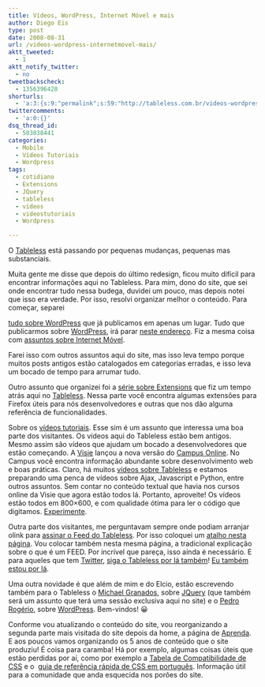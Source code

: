 ```yaml
---
title: Vídeos, WordPress, Internet Móvel e mais
author: Diego Eis
type: post
date: 2008-08-31
url: /videos-wordpress-internetmovel-mais/
aktt_tweeted:
  - 1
aktt_notify_twitter:
  - no
tweetbackscheck:
  - 1356396428
shorturls:
  - 'a:3:{s:9:"permalink";s:59:"http://tableless.com.br/videos-wordpress-internetmovel-mais";s:7:"tinyurl";s:26:"http://tinyurl.com/3mzdq8j";s:4:"isgd";s:19:"http://is.gd/MV4dZl";}'
twittercomments:
  - 'a:0:{}'
dsq_thread_id:
  - 503038441
categories:
  - Mobile
  - Vídeos Tutoriais
  - Wordpress
tags:
  - cotidiano
  - Extensions
  - JQuery
  - tableless
  - videos
  - videostutoriais
  - Wordpress

---
```

O [Tableless][1] está passando por pequenas mudanças, pequenas mas substanciais.

Muita gente me disse que depois do último redesign, ficou muito difícil para encontrar informações aqui no Tableless. Para mim, dono do site, que sei onde encontrar tudo nessa budega, duvidei um pouco, mas depois notei que isso era verdade. Por isso, resolvi organizar melhor o conteúdo.<!--more--> Para começar, separei 

[tudo sobre WordPress][2] que já publicamos em apenas um lugar. Tudo que publicarmos sobre [WordPress][3], irá parar [neste endereço][4]. Fiz a mesma coisa com [assuntos sobre Internet Móvel][5].
  
Farei isso com outros assuntos aqui do site, mas isso leva tempo porque muitos posts antigos estão catalogados em categorias erradas, e isso leva um bocado de tempo para arrumar tudo.

Outro assunto que organizei foi a [série sobre Extensions][6] que fiz um tempo atrás aqui no [Tableless][7]. Nessa parte você encontra algumas extensões para Firefox úteis para nós desenvolvedores e outras que nos dão alguma referência de funcionalidades.

Sobre os [vídeos tutoriais][8]. Esse sim é um assunto que interessa uma boa parte dos visitantes. Os vídeos aqui do Tableless estão bem antigos. Mesmo assim são vídeos que ajudam um bocado a desenvolvedores que estão começando. A [Visie][9] lançou a nova versão do [Campus Online][10]. No Campus você encontra informação abundante sobre desenvolvimento web e boas práticas. Claro, há muitos [vídeos sobre Tableless][11] e estamos preparando uma penca de vídeos sobre Ajax, Javascript e Python, entre outros assuntos. Sem contar no conteúdo textual que havia nos cursos online da Visie que agora estão todos lá. Portanto, aproveite! Os vídeos estão todos em 800&#215;600, e com qualidade ótima para ler o código que digitamos. [Experimente][12].

Outra parte dos visitantes, me perguntavam sempre onde podiam arranjar olink para [assinar o Feed do Tableless][13]. Por isso coloquei um [atalho nesta página][14]. Vou colocar também nesta mesma página, a tradicional explicação sobre o que é um FEED. Por incrível que pareça, isso ainda é necessário. E para aqueles que tem [Twitter][15], [siga o Tableless por lá também][16]! [Eu também estou por lá][17].

Uma outra novidade é que além de mim e do Elcio, estão escrevendo também para o Tableless o [Michael Granados][18], sobre [JQuery][19] (que também será um assunto que terá uma sessão exclusiva aqui no site) e o [Pedro Rogério][20], sobre [WordPress][21]. Bem-vindos! 😀

Conforme vou atualizando o conteúdo do site, vou reorganizando a segunda parte mais visitada do site depois da home, a página de [Aprenda][22]. E aos poucos vamos organizando os 5 anos de conteúdo que o site produziu! É coisa para caramba! Há por exemplo, algumas coisas úteis que estão perdidas por aí, como por exemplo a [Tabela de Compatibilidade de CSS][23] e o  [guia de referência rápida de CSS em português][24]. Informação útil para a comunidade que anda esquecida nos porões do site.

 [1]: http://tableless.com.br/ "Informações sobre tableless e boas práticas de desenvolvimento"
 [2]: http://tableless.com.br/wordpress/ "Tutoriais e Informações sobre WordPress"
 [3]: http://wordpress.org/
 [4]: http://tableless.com.br/wordpress "Tutoriais e artigos sobre WordPress"
 [5]: http://tableless.com.br/internet-movel "Tudo sobre Internet Móvel"
 [6]: http://tableless.com.br/extensoes-do-firefox "Comentários e sugestões de Extensions de desenvolvimento web para Firefox"
 [7]: http://tableless.com.br/ "Fonte de informação sobre Desenvolvimento Web"
 [8]: http://campus.visie.com.br/ "Vídeos tutoriais sobre Tableless"
 [9]: http://visie.com.br/treinamentos/ "Curso de Ajax, Tableless e desenvolvimento web"
 [10]: http://campus.visie.com.br/ "Vídeos sobre Tableless e desenvolvimento web"
 [11]: http://campus.visie.com.br/
 [12]: http://campus.visie.com.br/campus/cadastrese "Cadastre-se grátis!"
 [13]: http://tableless.com.br/assine/ "Feed do Tableless"
 [14]: http://tableless.com.br/assine/
 [15]: http://twitter.com/
 [16]: http://twitter.com/tableless/ "Twitter sobre Tableless"
 [17]: http://twitter.com/diegoeis/
 [18]: http://dgmike.wordpress.com/ "Michael Granados - DGMike"
 [19]: http://tableless.com.br/jquery "Informações e tutoriais sobre JQuery"
 [20]: http://www.pinceladasdaweb.com.br/blog/ "Pedro Rogério - Pinceladas da Web"
 [21]: http://tableless.com.br/wordpress/
 [22]: http://tableless.com.br/aprenda
 [23]: http://tableless.com.br/compatibilidadecss/ "Tabela de compatibilidade de CSS e Browsers"
 [24]: http://tableless.com.br/wp-content/uploads/2007/05/referenciacss.pdf "Guia de referência rápida de CSS"